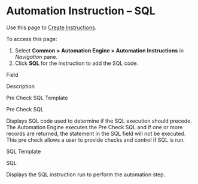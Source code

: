 # Automation Instruction – SQL

<div class="use">

Use this page to [Create
Instructions](../Use_Cases/Create_Instructions.htm).

</div>

To access this page:

1.  Select <span style="font-weight: bold;">Common \> Automation Engine
    \> Automation Instructions</span> in
    <span style="font-style: italic;">Navigation</span> pane.
2.  Click <span style="font-weight: bold;">SQL</span> for the
    instruction to add the SQL code.

Field

Description

Pre Check SQL Template

Pre Check SQL

Displays SQL code used to determine if the SQL execution should precede.
The Automation Engine executes the Pre Check SQL and if one or more
records are returned, the statement in the SQL field will not be
executed. This pre check allows a user to provide checks and control if
SQL is run.

SQL Template

SQL

Displays the SQL instruction run to perform the automation step.
